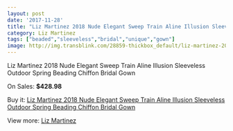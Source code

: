 ```yaml
---
layout: post
date: '2017-11-28'
title: "Liz Martinez 2018 Nude Elegant Sweep Train Aline Illusion Sleeveless Outdoor Spring Beading Chiffon Bridal Gown"
category: Liz Martinez
tags: ["beaded","sleeveless","bridal","unique","gown"]
image: http://img.transblink.com/28859-thickbox_default/liz-martinez-2018-nude-elegant-sweep-train-aline-illusion-sleeveless-outdoor-spring-beading-chiffon-bridal-gown.jpg
---
```

Liz Martinez 2018 Nude Elegant Sweep Train Aline Illusion Sleeveless Outdoor Spring Beading Chiffon Bridal Gown

On Sales: **$428.98**
<a href="https://www.transblink.com/en/liz-martinez/9419-liz-martinez-2018-nude-elegant-sweep-train-aline-illusion-sleeveless-outdoor-spring-beading-chiffon-bridal-gown.html"><amp-img layout="responsive" width="600" height="600" src="//img.transblink.com/28859-thickbox_default/liz-martinez-2018-nude-elegant-sweep-train-aline-illusion-sleeveless-outdoor-spring-beading-chiffon-bridal-gown.jpg" alt="Liz Martinez 2018 Nude Elegant Sweep Train Aline Illusion Sleeveless Outdoor Spring Beading Chiffon Bridal Gown 0" /></a>
<a href="https://www.transblink.com/en/liz-martinez/9419-liz-martinez-2018-nude-elegant-sweep-train-aline-illusion-sleeveless-outdoor-spring-beading-chiffon-bridal-gown.html"><amp-img layout="responsive" width="600" height="600" src="//img.transblink.com/28862-thickbox_default/liz-martinez-2018-nude-elegant-sweep-train-aline-illusion-sleeveless-outdoor-spring-beading-chiffon-bridal-gown.jpg" alt="Liz Martinez 2018 Nude Elegant Sweep Train Aline Illusion Sleeveless Outdoor Spring Beading Chiffon Bridal Gown 1" /></a>
<a href="https://www.transblink.com/en/liz-martinez/9419-liz-martinez-2018-nude-elegant-sweep-train-aline-illusion-sleeveless-outdoor-spring-beading-chiffon-bridal-gown.html"><amp-img layout="responsive" width="600" height="600" src="//img.transblink.com/28861-thickbox_default/liz-martinez-2018-nude-elegant-sweep-train-aline-illusion-sleeveless-outdoor-spring-beading-chiffon-bridal-gown.jpg" alt="Liz Martinez 2018 Nude Elegant Sweep Train Aline Illusion Sleeveless Outdoor Spring Beading Chiffon Bridal Gown 2" /></a>
<a href="https://www.transblink.com/en/liz-martinez/9419-liz-martinez-2018-nude-elegant-sweep-train-aline-illusion-sleeveless-outdoor-spring-beading-chiffon-bridal-gown.html"><amp-img layout="responsive" width="600" height="600" src="//img.transblink.com/28860-thickbox_default/liz-martinez-2018-nude-elegant-sweep-train-aline-illusion-sleeveless-outdoor-spring-beading-chiffon-bridal-gown.jpg" alt="Liz Martinez 2018 Nude Elegant Sweep Train Aline Illusion Sleeveless Outdoor Spring Beading Chiffon Bridal Gown 3" /></a>

Buy it: [Liz Martinez 2018 Nude Elegant Sweep Train Aline Illusion Sleeveless Outdoor Spring Beading Chiffon Bridal Gown](https://www.transblink.com/en/liz-martinez/9419-liz-martinez-2018-nude-elegant-sweep-train-aline-illusion-sleeveless-outdoor-spring-beading-chiffon-bridal-gown.html "Liz Martinez 2018 Nude Elegant Sweep Train Aline Illusion Sleeveless Outdoor Spring Beading Chiffon Bridal Gown")

View more: [Liz Martinez](https://www.transblink.com/en/84-liz-martinez "Liz Martinez")